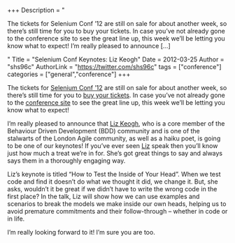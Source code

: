 +++
Description = "<p>The tickets for Selenium Conf ’12 are still on sale for about another week, so there’s still time for you to buy your tickets. In case you’ve not already gone to the conference site to see the great line up, this week we’ll be letting you know what to expect! I’m really pleased to announce […]</p>"
Title = "Selenium Conf Keynotes: Liz Keogh"
Date = 2012-03-25
Author = "shs96c"
AuthorLink = "https://twitter.com/shs96c"
tags = ["conference"]
categories = ["general","conference"]
+++

<p>The tickets for <a href="http://www.seleniumconf.org/">Selenium Conf &#8217;12</a> are still on sale for about another week, so there&#8217;s still time for you to <a href="http://www.seleniumconf.org/tickets/">buy your tickets</a>. In case you&#8217;ve not already gone to the <a href="http://www.seleniumconf.org">conference site</a> to see the great line up, this week we&#8217;ll be letting you know what to expect!</p>
<p>I&#8217;m really pleased to announce that <a href="http://lunivore.com/">Liz Keogh</a>, who is a core member of the Behaviour Driven Development (BDD) community and is one of the stalwarts of the London Agile community, as well as a haiku poet, is going to be one of our keynotes! If you&#8217;ve ever seen <a href="https://twitter.com/#!/lunivore">Liz</a> speak then you&#8217;ll know just how much a treat we&#8217;re in for. She&#8217;s got great things to say and always says them in a thoroughly engaging way.</p>
<p>Liz&#8217;s keynote is titled &#8220;How to Test the Inside of Your Head&#8221;. When we test code and find it doesn&#8217;t do what we thought it did, we change it. But, she asks, wouldn&#8217;t it be great if we didn&#8217;t have to write the wrong code in the first place? In the talk, Liz will show how we can use examples and scenarios to break the models we make inside our own heads, helping us to avoid premature commitments and their follow-through &#8211; whether in code or in life.</p>
<p>I&#8217;m really looking forward to it! I&#8217;m sure you are too.</p>

